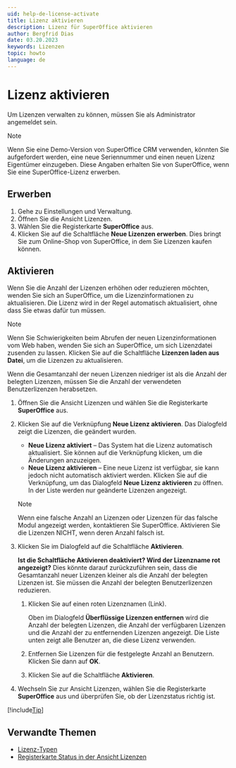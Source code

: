 ```yaml
---
uid: help-de-license-activate
title: Lizenz aktivieren
description: Lizenz für SuperOffice aktivieren
author: Bergfrid Dias
date: 03.20.2023
keywords: Lizenzen
topic: howto
language: de
---
```


# Lizenz aktivieren

Um Lizenzen verwalten zu können, müssen Sie als Administrator angemeldet sein.

> [!NOTE]
> Wenn Sie eine Demo-Version von SuperOffice CRM verwenden, könnten Sie aufgefordert werden, eine neue Seriennummer und einen neuen Lizenz Eigentümer einzugeben. Diese Angaben erhalten Sie von SuperOffice, wenn Sie eine SuperOffice-Lizenz erwerben.

## <a id="buy" />Erwerben

1. Gehe zu Einstellungen und Verwaltung.
1. Öffnen Sie die Ansicht Lizenzen.
1. Wählen Sie die Registerkarte **SuperOffice** aus.
1. Klicken Sie auf die Schaltfläche **Neue Lizenzen erwerben**. Dies bringt Sie zum Online-Shop von SuperOffice, in dem Sie Lizenzen kaufen können.

## Aktivieren

Wenn Sie die Anzahl der Lizenzen erhöhen oder reduzieren möchten, wenden Sie sich an SuperOffice, um die Lizenzinformationen zu aktualisieren. Die Lizenz wird in der Regel automatisch aktualisiert, ohne dass Sie etwas dafür tun müssen.

> [!NOTE]
> Wenn Sie Schwierigkeiten beim Abrufen der neuen Lizenzinformationen vom Web haben, wenden Sie sich an SuperOffice, um sich Lizenzdatei zusenden zu lassen. Klicken Sie auf die Schaltfläche **Lizenzen laden aus Datei**, um die Lizenzen zu aktualisieren.

Wenn die Gesamtanzahl der neuen Lizenzen niedriger ist als die Anzahl der belegten Lizenzen, müssen Sie die Anzahl der verwendeten Benutzerlizenzen herabsetzen.

1. Öffnen Sie die Ansicht Lizenzen und wählen Sie die Registerkarte **SuperOffice** aus.

1. Klicken Sie auf die Verknüpfung **Neue Lizenz aktivieren**. Das Dialogfeld zeigt die Lizenzen, die geändert wurden.

    * **Neue Lizenz aktiviert** – Das System hat die Lizenz automatisch aktualisiert. Sie können auf die Verknüpfung klicken, um die Änderungen anzuzeigen.
    * **Neue Lizenz aktivieren** – Eine neue Lizenz ist verfügbar, sie kann jedoch nicht automatisch aktiviert werden. Klicken Sie auf die Verknüpfung, um das Dialogfeld **Neue Lizenz aktivieren** zu öffnen. In der Liste werden nur geänderte Lizenzen angezeigt.

    > [!NOTE]
    > Wenn eine falsche Anzahl an Lizenzen oder Lizenzen für das falsche Modul angezeigt werden, kontaktieren Sie SuperOffice. Aktivieren Sie die Lizenzen NICHT, wenn deren Anzahl falsch ist.

1. Klicken Sie im Dialogfeld auf die Schaltfläche **Aktivieren**.

    **Ist die Schaltfläche Aktivieren deaktiviert? Wird der Lizenzname rot angezeigt?**
    Dies könnte darauf zurückzuführen sein, dass die Gesamtanzahl neuer Lizenzen kleiner als die Anzahl der belegten Lizenzen ist. Sie müssen die Anzahl der belegten Benutzerlizenzen reduzieren.

    1. Klicken Sie auf einen roten Lizenznamen (Link).

        Oben im Dialogfeld **Überflüssige Lizenzen entfernen** wird die Anzahl der belegten Lizenzen, die Anzahl der verfügbaren Lizenzen und die Anzahl der zu entfernenden Lizenzen angezeigt. Die Liste unten zeigt alle Benutzer an, die diese Lizenz verwenden.

    1. Entfernen Sie Lizenzen für die festgelegte Anzahl an Benutzern. Klicken Sie dann auf **OK**.

    1. Klicken Sie auf die Schaltfläche **Aktivieren**.

1. Wechseln Sie zur Ansicht Lizenzen, wählen Sie die Registerkarte **SuperOffice** aus und überprüfen Sie, ob der Lizenzstatus richtig ist.

[!include[Tip](includes/tip-user-licenses.md)]

## Verwandte Themen

* [Lizenz-Typen][3]
* [Registerkarte Status in der Ansicht Lizenzen][1]

<!-- Referenced links -->
[1]: screen/index.md
[3]: index.md

<!-- Referenced images -->
